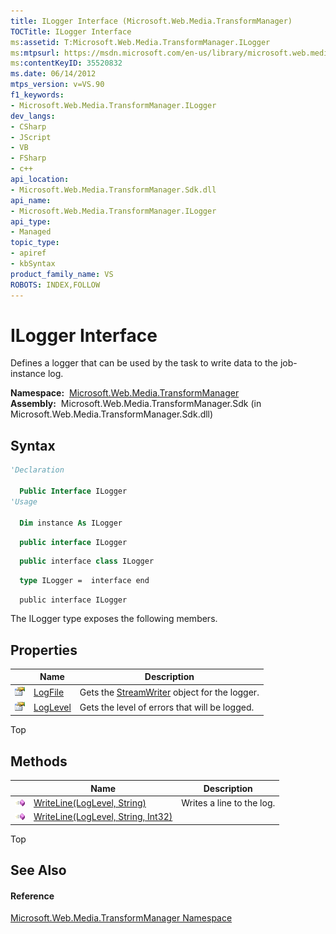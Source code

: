 ```yaml
---
title: ILogger Interface (Microsoft.Web.Media.TransformManager)
TOCTitle: ILogger Interface
ms:assetid: T:Microsoft.Web.Media.TransformManager.ILogger
ms:mtpsurl: https://msdn.microsoft.com/en-us/library/microsoft.web.media.transformmanager.ilogger(v=VS.90)
ms:contentKeyID: 35520832
ms.date: 06/14/2012
mtps_version: v=VS.90
f1_keywords:
- Microsoft.Web.Media.TransformManager.ILogger
dev_langs:
- CSharp
- JScript
- VB
- FSharp
- c++
api_location:
- Microsoft.Web.Media.TransformManager.Sdk.dll
api_name:
- Microsoft.Web.Media.TransformManager.ILogger
api_type:
- Managed
topic_type:
- apiref
- kbSyntax
product_family_name: VS
ROBOTS: INDEX,FOLLOW
---
```


# ILogger Interface

Defines a logger that can be used by the task to write data to the job-instance log.

**Namespace:**  [Microsoft.Web.Media.TransformManager](microsoft-web-media-transformmanager-namespace.md)  
**Assembly:**  Microsoft.Web.Media.TransformManager.Sdk (in Microsoft.Web.Media.TransformManager.Sdk.dll)

## Syntax

``` vb
'Declaration

  Public Interface ILogger
'Usage

  Dim instance As ILogger
```

``` csharp
  public interface ILogger
```

``` c++
  public interface class ILogger
```

``` fsharp
  type ILogger =  interface end
```

``` jscript
  public interface ILogger
```

The ILogger type exposes the following members.

## Properties

||Name|Description|
|--- |--- |--- |
|![Public property](images/Hh125762.pubproperty(en-us,VS.90).gif "Public property")|[LogFile](ilogger-logfile-property-microsoft-web-media-transformmanager.md)|Gets the [StreamWriter](https://msdn.microsoft.com/en-us/library/3ssew6tk(v=vs.90)) object for the logger.|
|![Public property](images/Hh125762.pubproperty(en-us,VS.90).gif "Public property")|[LogLevel](ilogger-loglevel-property-microsoft-web-media-transformmanager.md)|Gets the level of errors that will be logged.|

Top

## Methods

||Name|Description|
|--- |--- |--- |
|![Public method](images/Hh125771.pubmethod(en-us,VS.90).gif "Public method")|[WriteLine(LogLevel, String)](ilogger-writeline-method-loglevel-string-microsoft-web-media-transformmanager.md)|Writes a line to the log.|
|![Public method](images/Hh125771.pubmethod(en-us,VS.90).gif "Public method")|[WriteLine(LogLevel, String, Int32)](ilogger-writeline-method-loglevel-string-int32-microsoft-web-media-transformmanager.md)||

Top

## See Also

#### Reference

[Microsoft.Web.Media.TransformManager Namespace](microsoft-web-media-transformmanager-namespace.md)

